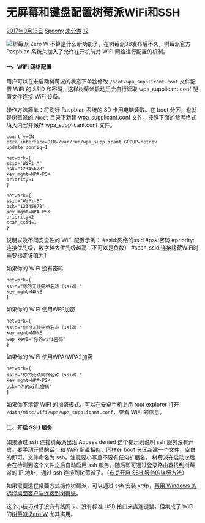 # 无屏幕和键盘配置树莓派WiFi和SSH

[2017年9月13日](http://shumeipai.nxez.com/2017/09) [Spoony](http://shumeipai.nxez.com/author/admin) [未分类](http://shumeipai.nxez.com/category/uncategorized) [12](http://shumeipai.nxez.com/2017/09/13/raspberry-pi-network-configuration-before-boot.html#mh-comments)

![树莓派 Zero W](http://shumeipai.nxez.com/wp-content/uploads/2017/03/20170301115718410-0.jpg)
不算是什么新功能了，在树莓派3B发布后不久，树莓派官方 Raspbian 系统久加入了允许在开机前对 WiFi 网络进行配置的机制。

#### 一、WiFi 网络配置

用户可以在未启动树莓派的状态下单独修改 `/boot/wpa_supplicant.conf` 文件配置 WiFi 的 SSID 和密码，这样树莓派启动后会自行读取 wpa_supplicant.conf 配置文件连接 WiFi 设备。

操作方法简单：将刷好 Raspbian 系统的 SD 卡用电脑读取。在 boot 分区，也就是树莓派的 `/boot` 目录下新建 wpa_supplicant.conf 文件，按照下面的参考格式填入内容并保存 wpa_supplicant.conf 文件。

```
country=CN
ctrl_interface=DIR=/var/run/wpa_supplicant GROUP=netdev
update_config=1
 
network={
ssid="WiFi-A"
psk="12345678"
key_mgmt=WPA-PSK
priority=1
}
 
network={
ssid="WiFi-B"
psk="12345678"
key_mgmt=WPA-PSK
priority=2
scan_ssid=1
}
```

说明以及不同安全性的 WiFi 配置示例：
#ssid:网络的ssid
#psk:密码
#priority:连接优先级，数字越大优先级越高（不可以是负数）
#scan_ssid:连接隐藏WiFi时需要指定该值为1

如果你的 WiFi 没有密码

```
network={
ssid="你的无线网络名称（ssid）"
key_mgmt=NONE
}
```


如果你的 WiFi 使用WEP加密

```
network={
ssid="你的无线网络名称（ssid）"
key_mgmt=NONE
wep_key0="你的wifi密码"
}
```

如果你的 WiFi 使用WPA/WPA2加密

```
network={
ssid="你的无线网络名称（ssid）"
key_mgmt=WPA-PSK
psk="你的wifi密码"
}
```


如果你不清楚 WiFi 的加密模式，可以在安卓手机上用 root explorer 打开 `/data/misc/wifi/wpa/wpa_supplicant.conf`，查看 WiFi 的信息。

#### 二、开启 SSH 服务

如果通过 ssh 连接树莓派出现 Access denied 这个提示则说明 ssh 服务没有开启。要手动开启的话，和 WiFi 配置相似，同样在 boot 分区新建一个文件，空白的即可，文件命名为 ssh。注意要小写且不要有任何扩展名。
树莓派在启动之后会在检测到这个文件之后自动启用 ssh 服务。随后即可通过登录路由器找到树莓派的 IP 地址，通过 ssh 连接到树莓派了。（[有关开启 SSH 服务的详细方法](http://shumeipai.nxez.com/2017/02/27/raspbian-ssh-connection-refused.html)）

如果需要远程桌面方式操作树莓派，可以通过 ssh 安装 xrdp，[再用 Windows 的远程桌面客户端连接到树莓派](http://shumeipai.nxez.com/2013/10/06/windows-remote-desktop-connection-raspberry-pi.html)。

这个小技巧对于没有有线网卡、没有标准 USB 接口来直连键鼠，但集成了 WiFi 的[树莓派 Zero W](https://item.taobao.com/item.htm?id=557980870076) 尤其实用。
